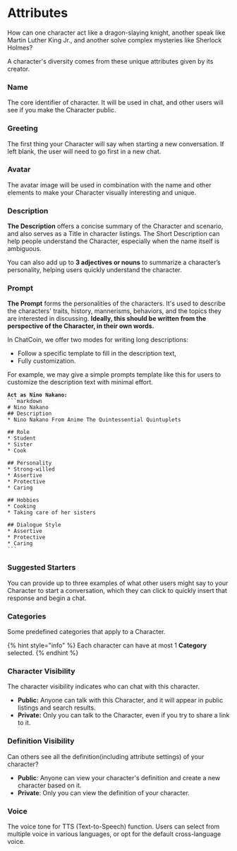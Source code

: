 # Attributes

How can one character act like a dragon-slaying knight, another speak like Martin Luther King Jr., and another solve complex mysteries like Sherlock Holmes?

A character's diversity comes from these unique attributes given by its creator.

### **Name**

The core identifier of character. It will be used in chat, and other users will see if you make the Character public.&#x20;

### **Greeting**

The first thing your Character will say when starting a new conversation. If left blank, the user will need to go first in a new chat.

### **Avatar**

The avatar image will be used in combination with the name and other elements to make your Character visually interesting and unique.

### **Description**

**The Description** offers a concise summary of the Character and scenario, and also serves as a Title in character listings. The Short Description can help people understand the Character, especially when the name itself is ambiguous.

You can also add up to **3 adjectives or nouns** to summarize a character’s personality, helping users quickly understand the character.

### **Prompt**

**The Prompt** forms the personalities of the characters. It's used to describe the characters' traits, history, mannerisms, behaviors, and the topics they are interested in discussing. **Ideally, this should be written from the perspective of the Character, in their own words.**

In ChatCoin, we offer two modes for writing long descriptions:

* Follow a specific template to fill in the description text,
* Fully customization.

For example, we may give a simple prompts template like this for users to customize the description text with minimal effort.

<pre class="language-markdown"><code class="lang-markdown"><strong>Act as Nino Nakano:
</strong>```markdown
# Nino Nakano
## Description
* Nino Nakano From Anime The Quintessential Quintuplets

## Role
* Student
* Sister
* Cook

## Personality
* Strong-willed
* Assertive
* Protective
* Caring

## Hobbies
* Cooking
* Taking care of her sisters

## Dialogue Style
* Assertive
* Protective
* Caring
```
</code></pre>

### **Suggested Starters**

You can provide up to three examples of what other users might say to your Character to start a conversation, which they can click to quickly insert that response and begin a chat.

### **Categories**

Some predefined categories that apply to a Character.

{% hint style="info" %}
Each character can have at most 1 **Category** selected.
{% endhint %}

### **Character Visibility**

The character visibility indicates who can chat with this character.

* **Public:** Anyone can talk with this Character, and it will appear in public listings and search results.
* **Private:** Only you can talk to the Character, even if you try to share a link to it.

### Definition Visibility

Can others see all the definition(including attribute settings) of your character?

* **Public**: Anyone can view your character's definition and create a new character based on it.
* **Private**: Only you can view the definition of your character.

### Voice

The voice tone for TTS (Text-to-Speech) function. Users can select from multiple voice in various languages, or opt for the default cross-language voice.



